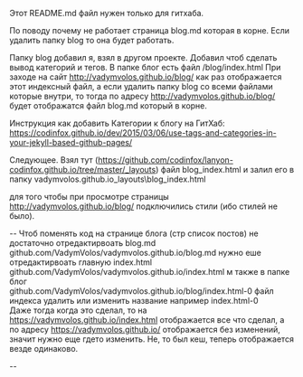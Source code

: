 Этот README.md файл нужен только для гитхаба.

По поводу почему не работает страница blog.md которая в корне.
Если удалить папку blog то она будет работать.

Папку blog добавил я, взял в другом проекте. Добавил чтоб сделать вывод категорий и тегов.
В папке блог есть файл /blog/index.html При заходе на сайт http://vadymvolos.github.io/blog/
как раз отображается этот индексный файл, а если удалить папку blog со всеми файлами которые внутри, то тогда по адресу
http://vadymvolos.github.io/blog/ будет отображатся файл blog.md который в корне.

Инструкция как добавить Категории к блогу на ГитХаб:
https://codinfox.github.io/dev/2015/03/06/use-tags-and-categories-in-your-jekyll-based-github-pages/

Следующее. Взял тут (https://github.com/codinfox/lanyon-codinfox.github.io/tree/master/_layouts)
файл blog_index.html и залил его в папку vadymvolos.github.io\_layouts\blog_index.html

для того чтобы при просмотре страницы http://vadymvolos.github.io/blog/ подключились стили (ибо стилей не было).

--
Чтоб поменять код на странице блога (стр список постов) не достаточно отредактирвоать blog.md  
github.com/VadymVolos/vadymvolos.github.io/blog.md нужно еше отредактирвоать главную index.html  
github.com/VadymVolos/vadymvolos.github.io/index.html м также в папке блог  
github.com/VadymVolos/vadymvolos.github.io/blog/index.html-0 файл индекса удалить или изменить название например index.html-0  
Даже тогда когда это сделал, то на https://vadymvolos.github.io/index.html отображается все что сделал, а по адресу https://vadymvolos.github.io/ отображается без изменений, значит нужно еще гдето изменить. Не, то был кеш, теперь отображается везде одинаково.

--
